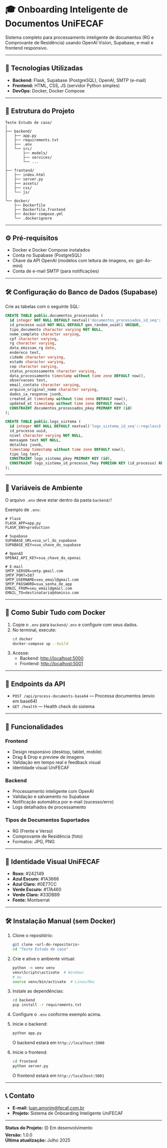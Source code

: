 # 🎓 Onboarding Inteligente de Documentos UniFECAF

Sistema completo para processamento inteligente de documentos (RG e Comprovante de Residência) usando OpenAI Vision, Supabase, e-mail e frontend responsivo.

---

## 🚀 Tecnologias Utilizadas

- **Backend:** Flask, Supabase (PostgreSQL), OpenAI, SMTP (e-mail)
- **Frontend:** HTML, CSS, JS (servidor Python simples)
- **DevOps:** Docker, Docker Compose

---

## 📁 Estrutura do Projeto

```
Teste Estudo de caso/
│
├── backend/
│   ├── app.py
│   ├── requirements.txt
│   ├── .env
│   └── src/
│       ├── models/
│       ├── services/
│       └── ...
│
├── frontend/
│   ├── index.html
│   ├── server.py
│   ├── assets/
│   ├── css/
│   └── js/
│
└── docker/
    ├── Dockerfile
    ├── Dockerfile.frontend
    ├── docker-compose.yml
    └── .dockerignore
```

---

## ⚙️ Pré-requisitos

- Docker e Docker Compose instalados
- Conta no Supabase (PostgreSQL)
- Chave da API OpenAI (modelos com leitura de imagens, ex: gpt-4o-mini)
- Conta de e-mail SMTP (para notificações)

---

## 🛠️ Configuração do Banco de Dados (Supabase)

Crie as tabelas com o seguinte SQL:

```sql
CREATE TABLE public.documentos_processados (
  id integer NOT NULL DEFAULT nextval('documentos_processados_id_seq'::regclass),
  id_processo uuid NOT NULL DEFAULT gen_random_uuid() UNIQUE,
  tipo_documento character varying NOT NULL,
  nome_completo character varying,
  cpf character varying,
  rg character varying,
  data_emissao_rg date,
  endereco text,
  cidade character varying,
  estado character varying,
  cep character varying,
  status_processamento character varying,
  data_processamento timestamp without time zone DEFAULT now(),
  observacoes text,
  email_contato character varying,
  arquivo_original_nome character varying,
  dados_ia_response jsonb,
  created_at timestamp without time zone DEFAULT now(),
  updated_at timestamp without time zone DEFAULT now(),
  CONSTRAINT documentos_processados_pkey PRIMARY KEY (id)
);

CREATE TABLE public.logs_sistema (
  id integer NOT NULL DEFAULT nextval('logs_sistema_id_seq'::regclass),
  id_processo uuid,
  nivel character varying NOT NULL,
  mensagem text NOT NULL,
  detalhes jsonb,
  timestamp timestamp without time zone DEFAULT now(),
  tipo_log text,
  CONSTRAINT logs_sistema_pkey PRIMARY KEY (id),
  CONSTRAINT logs_sistema_id_processo_fkey FOREIGN KEY (id_processo) REFERENCES public.documentos_processados(id_processo)
);
```

---

## 🔑 Variáveis de Ambiente

O arquivo `.env` deve estar dentro da pasta `backend/`!

Exemplo de `.env`:

```env
# Flask
FLASK_APP=app.py
FLASK_ENV=production

# Supabase
SUPABASE_URL=sua_url_do_supabase
SUPABASE_KEY=sua_chave_do_supabase

# OpenAI
OPENAI_API_KEY=sua_chave_da_openai

# E-mail
SMTP_SERVER=smtp.gmail.com
SMTP_PORT=587
SMTP_USERNAME=seu_email@gmail.com
SMTP_PASSWORD=sua_senha_de_app
EMAIL_FROM=seu_email@gmail.com
EMAIL_TO=destinatario@dominio.com
```

---

## 🐳 Como Subir Tudo com Docker

1. Copie o `.env` para `backend/.env` e configure com seus dados.
2. No terminal, execute:
   ```bash
   cd docker
   docker-compose up --build
   ```
3. Acesse:
   - Backend: [http://localhost:5000](http://localhost:5000)
   - Frontend: [http://localhost:5001](http://localhost:5001)

---

## 🔌 Endpoints da API

- `POST /api/process-documents-base64` — Processa documentos (envio em base64)
- `GET /health` — Health check do sistema

---

## 📝 Funcionalidades

### Frontend
- Design responsivo (desktop, tablet, mobile)
- Drag & Drop e preview de imagens
- Validação em tempo real e feedback visual
- Identidade visual UniFECAF

### Backend
- Processamento inteligente com OpenAI
- Validação e salvamento no Supabase
- Notificação automática por e-mail (sucesso/erro)
- Logs detalhados de processamento

### Tipos de Documentos Suportados
- RG (Frente e Verso)
- Comprovante de Residência (foto)
- Formatos: JPG, PNG

---

## 🎨 Identidade Visual UniFECAF

- **Roxo:** #242149
- **Azul Escuro:** #1A3666
- **Azul Claro:** #0E77CC
- **Verde Escuro:** #17A460
- **Verde Claro:** #33DB89
- **Fonte:** Montserrat

---

## 🛠️ Instalação Manual (sem Docker)

1. Clone o repositório:
   ```bash
   git clone <url-do-repositorio>
   cd "Teste Estudo de caso"
   ```
2. Crie e ative o ambiente virtual:
   ```bash
   python -m venv venv
   venv\Scripts\activate  # Windows
   # ou
   source venv/bin/activate  # Linux/Mac
   ```
3. Instale as dependências:
   ```bash
   cd backend
   pip install -r requirements.txt
   ```
4. Configure o `.env` conforme exemplo acima.

5. Inicie o backend:
   ```bash
   python app.py
   ```
   O backend estará em `http://localhost:5000`

6. Inicie o frontend:
   ```bash
   cd frontend
   python server.py
   ```
   O frontend estará em `http://localhost:5001`

---

## 📞 Contato

- **E-mail:** luan.amorim@fecaf.com.br
- **Projeto:** Sistema de Onboarding Inteligente UniFECAF

---

**Status do Projeto:** 🟡 Em desenvolvimento  
**Versão:** 1.0.0  
**Última atualização:** Julho 2025